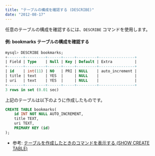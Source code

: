 ```yaml
---
title: "テーブルの構成を確認する (DESCRIBE)"
date: "2012-08-17"
---
```


任意のテーブルの構成を確認するには、`DESCRIBE` コマンドを使用します。

#### 例: bookmarks テーブルの構成を確認する

~~~ sql
mysql> DESCRIBE bookmarks;
+-------+---------+------+-----+---------+----------------+
| Field | Type    | Null | Key | Default | Extra          |
+-------+---------+------+-----+---------+----------------+
| id    | int(11) | NO   | PRI | NULL    | auto_increment |
| title | text    | YES  |     | NULL    |                |
| uri   | text    | YES  |     | NULL    |                |
+-------+---------+------+-----+---------+----------------+
3 rows in set (0.01 sec)
~~~

上記のテーブルは以下のように作成したものです。

~~~ sql
CREATE TABLE bookmarks(
    id INT NOT NULL AUTO_INCREMENT,
    title TEXT,
    uri TEXT,
    PRIMARY KEY (id)
);
~~~

- 参考: [テーブルを作成したときのコマンドを表示する (SHOW CREATE TABLE)](show-create-table.html)

